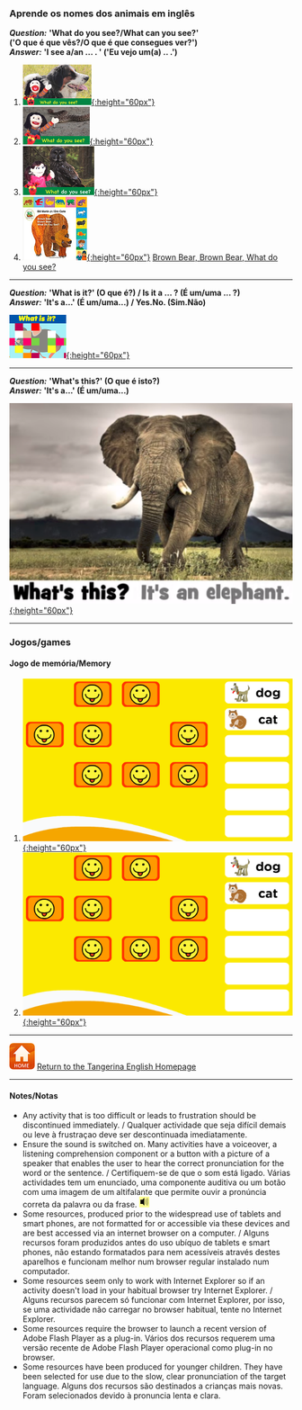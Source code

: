 <head>
<!-- Global site tag (gtag.js) - Google Analytics -->
<script async src="https://www.googletagmanager.com/gtag/js?id=UA-110947112-3"></script>
<script>
  window.dataLayer = window.dataLayer || [];
  function gtag(){dataLayer.push(arguments);}
  gtag('js', new Date());

  gtag('config', 'UA-110947112-3');
</script>
</head>

### Aprende os nomes dos animais em inglês   

***Question:*** **'What do you see?/What can you see?'**  
**('O que é que vês?/O que é que consegues ver?')**  
***Answer:*** **'I see a/an ... . ' ('Eu vejo um(a) .. .')**

1. [![dews1](/images/dews1.png){:height="60px"}](https://www.youtube.com/watch?v=MCjhynvMunE)
2. [![dews2](/images/dews2.png){:height="60px"}](https://www.youtube.com/watch?v=p5qwOxlvyhk)
3. [![dews3](/images/dews3.png){:height="60px"}](https://www.youtube.com/watch?v=xQTlPD4ey-4)
4. [![bbbm](/images/bbbm.PNG){:height="60px"}](https://www.youtube.com/watch?v=pdHCYgO9zh8) [Brown Bear, Brown Bear, What do you see?](https://www.youtube.com/watch?v=pdHCYgO9zh8)

***

***Question:*** **'What is it?' (O que é?) / Is it a ... ? (É um/uma ... ?)**  
***Answer:*** **'It's a...' (É um/uma...) / Yes.No. (Sim.Não)**

[![fkea](/images/fkea.png){:height="60px"}](https://www.youtube.com/watch?v=D_sdGxUxz_4)

***

***Question:*** **'What's this?' (O que é isto?)**  
***Answer:*** **'It's a...' (É um/uma...)**

[![anqu1](/images/anqu1.png){:height="60px"}](https://www.youtube.com/watch?v=hJ1boWM7aZM&list=PLnClziLyHE38HkHQl64uvJMc7PZ2Cmr_w&index=12)

***

### Jogos/games

#### Jogo de memória/Memory
1. [![anme](/images/anme.PNG){:height="60px"}](https://www.eslgamesplus.com/farm-domestic-animals-vocabulary-esl-memory-game/)
2. [![anme](/images/anme.PNG){:height="60px"}](https://www.eslgamesplus.com/zoo-animals-esl-vocabulary-memory-game/)

***

[![home](/images/home.PNG)](https://tangerina-pt.github.io/English) [Return to the Tangerina English Homepage](https://tangerina-pt.github.io/English)

***

#### Notes/Notas
* Any activity that is too difficult or leads to frustration should be discontinued immediately. / Qualquer actividade que seja difícil demais ou leve à frustraçao deve ser descontinuada imediatamente.
* Ensure the sound is switched on. Many activities have a voiceover, a listening comprehension component or a button with a picture of a speaker that enables the user to hear the correct pronunciation for the word or the sentence. / Certifiquem-se de que o som está ligado. Várias actividades tem um enunciado, uma componente auditiva ou um botão com uma imagem de um altifalante que permite ouvir a pronúncia correta da palavra ou da frase. ![spkr2](/images/spkr2.PNG)
* Some resources, produced prior to the widespread use of tablets and smart phones, are not formatted for or accessible via these devices and are best accessed via an internet browser on a computer. / Alguns recursos foram produzidos antes do uso ubíquo de tablets e smart phones, não estando formatados para nem acessíveis através destes aparelhos e funcionam melhor num browser regular instalado num computador.
* Some resources seem only to work with Internet Explorer so if an activity doesn't load in your habitual browser try Internet Explorer. / Alguns recursos parecem só funcionar com Internet Explorer, por isso, se uma actividade não carregar no browser habitual, tente no Internet Explorer.
* Some resources require the browser to launch a recent version of Adobe Flash Player as a plug-in. Vários dos recursos requerem uma versão recente de Adobe Flash Player operacional como plug-in no browser.
* Some resources have been produced for younger children. They have been selected for use due to the slow, clear pronunciation of the target language. Alguns dos recursos são destinados a crianças mais novas. Foram selecionados devido à pronuncia lenta e clara.
